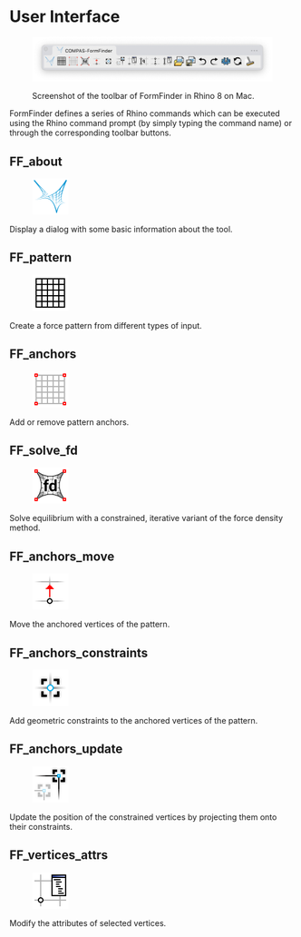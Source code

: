 # User Interface

<figure><img src="../.gitbook/assets/FormFinder_toolbar.png" alt="FormFinder toolbar"><figcaption><p>Screenshot of the toolbar of FormFinder in Rhino 8 on Mac.</p></figcaption></figure>

FormFinder defines a series of Rhino commands which can be executed using the Rhino command prompt (by simply typing the command name) or through the corresponding toolbar buttons.

## FF\_about

<div align="left" data-full-width="false">
<figure><img src="../../resources/FF_toolbar_buttons/1_FF.svg" alt="" width="64"><figcaption></figcaption></figure>
</div>

Display a dialog with some basic information about the tool.

## FF\_pattern

<div align="left" data-full-width="false">
<figure><img src="../../resources/FF_toolbar_buttons/6_FF_pattern.svg" alt="" width="64"><figcaption></figcaption></figure>
</div>

Create a force pattern from different types of input.

## FF\_anchors

<div align="left" data-full-width="false">
<figure><img src="../../resources/FF_toolbar_buttons/7_FF_anchors.svg" alt="" width="64"><figcaption></figcaption></figure>
</div>

Add or remove pattern anchors.

## FF\_solve\_fd

<div align="left" data-full-width="false">
<figure><img src="../../resources/FF_toolbar_buttons/8_FF_fd.svg" alt="" width="64"><figcaption></figcaption></figure>
</div>

Solve equilibrium with a constrained, iterative variant of the force density method.

## FF\_anchors\_move

<div align="left" data-full-width="false">
<figure><img src="../../resources/FF_toolbar_buttons/9_FF_anchors_move.svg" alt="" width="64"><figcaption></figcaption></figure>
</div>

Move the anchored vertices of the pattern.

## FF\_anchors\_constraints

<div align="left" data-full-width="false">
<figure><img src="../../resources/FF_toolbar_buttons/10_FF_anchors_modify.svg" alt="" width="64"><figcaption></figcaption></figure>
</div>

Add geometric constraints to the anchored vertices of the pattern.

## FF\_anchors\_update

<div align="left" data-full-width="false">
<figure><img src="../../resources/FF_toolbar_buttons/11_FF_anchors_update.svg" alt="" width="64"><figcaption></figcaption></figure>
</div>

Update the position of the constrained vertices by projecting them onto their constraints.

## FF\_vertices_attrs

<div align="left" data-full-width="false">
<figure><img src="../../resources/FF_toolbar_buttons/12_FF_anchors_attr.svg" alt="" width="64"><figcaption></figcaption></figure>
</div>

Modify the attributes of selected vertices.
